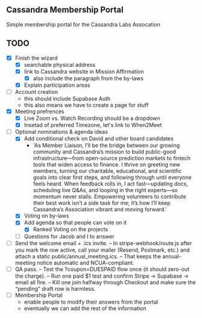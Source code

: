 ## Cassandra Membership Portal

Simple membership portal for the Cassandra Labs Assocation

## TODO 

- [x] Finish the wizard
    - [x] searchable physical address
    - [x] link to Cassandra website in Mission Affirmation 
        - [x] also include the paragraph from the by-laws
    - [x] Explain participation areas
- [ ] Account creation
    - this should include Supabase Auth 
    - this also means we have to create a page for stuff
- [x] Meeting prefrences 
    - [x] Live Zoom vs. Watch Recording should be a dropdown 
    - [x] Insetad of preferred Timezone, let's link to When2Meet
- [ ] Optional nominations & agenda ideas
    - [x] Add conditional check on David and other board candidates
        - 'As Member Liaison, I’ll be the bridge between our growing community and Cassandra’s mission to build public-good infrastructure—from open-source prediction markets to fintech tools that widen access to finance. I thrive on greeting new members, turning our charitable, educational, and scientific goals into clear first steps, and following through until everyone feels heard. When feedback rolls in, I act fast—updating docs, scheduling live Q&As, and looping in the right experts—so momentum never stalls. Empowering volunteers to contribute their best work isn’t a side task for me; it’s how I’ll keep Cassandra’s Association vibrant and moving forward.'
    - [x] Voting on by-laws
    - [x] Add agenda so that people can vote on it
        - [x] Ranked Voting on the projects
    - [ ] Questions for Jacob and I to answer
- [ ] Send the welcome email + .ics invite.
    – In stripe-webhook/route.js after you mark the row active, call your mailer (Resend, Postmark, etc.) and attach a static public/annual_meeting.ics.
    – That keeps the annual-meeting notice automatic and NCUA-compliant.
- [ ] QA pass.
    – Test the ?coupon=DUESPAID flow once (it should zero-out the charge).
    – Run one paid $1 test and confirm Stripe → Supabase → email all fire.
    – Kill one join halfway through Checkout and make sure the “pending” draft row is harmless.
- [ ] Membership Portal
    - enable people to modify their answers from the portal 
    - eventually we can add the rest of the information